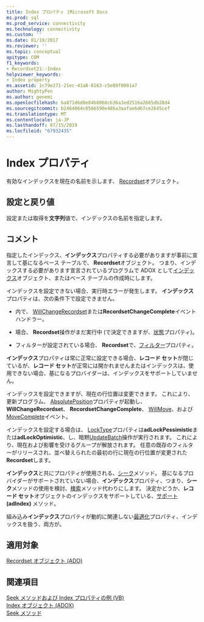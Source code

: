 ```yaml
---
title: Index プロパティ |Microsoft Docs
ms.prod: sql
ms.prod_service: connectivity
ms.technology: connectivity
ms.custom: ''
ms.date: 01/19/2017
ms.reviewer: ''
ms.topic: conceptual
apitype: COM
f1_keywords:
- Recordset21::Index
helpviewer_keywords:
- Index property
ms.assetid: 1c79e271-21ec-41a8-8163-c5e89f0001a7
author: MightyPen
ms.author: genemi
ms.openlocfilehash: ba871d6d0e84b8068cb36a3ed2516a2665db28d4
ms.sourcegitcommit: b2464064c0566590e486a3aafae6d67ce2645cef
ms.translationtype: MT
ms.contentlocale: ja-JP
ms.lasthandoff: 07/15/2019
ms.locfileid: "67932435"
---
```

# <a name="index-property"></a>Index プロパティ
有効なインデックスを現在の名前を示します、 [Recordset](../../../ado/reference/ado-api/recordset-object-ado.md)オブジェクト。  
  
## <a name="settings-and-return-values"></a>設定と戻り値  
 設定または取得を**文字列**値で、インデックスの名前を指定します。  
  
## <a name="remarks"></a>コメント  
 指定したインデックス、**インデックス**プロパティする必要がありますが事前に宣言して基になるベース テーブルで、 **Recordset**オブジェクト。 つまり、インデックスする必要があります宣言されているプログラムで ADOX として[インデックス](../../../ado/reference/adox-api/index-object-adox.md)オブジェクト、またはベース テーブルの作成時にします。  
  
 インデックスを設定できない場合、実行時エラーが発生します。 **インデックス**プロパティは、次の条件下で設定できません。  
  
-   内で、 [WillChangeRecordset](../../../ado/reference/ado-api/willchangerecordset-and-recordsetchangecomplete-events-ado.md)または**RecordsetChangeComplete**イベント ハンドラー。  
  
-   場合、 **Recordset**操作がまだ実行中 (で決定できますが、[状態](../../../ado/reference/ado-api/state-property-ado.md)プロパティ)。  
  
-   フィルターが設定されている場合、 **Recordset**で、[フィルター](../../../ado/reference/ado-api/filter-property.md)プロパティ。  
  
 **インデックス**プロパティは常に正常に設定できる場合、**レコード セット**が閉じているが、**レコード セット**が正常には開かれませんまたはインデックスは、使用できない場合、基になるプロバイダーは、インデックスをサポートしていません。  
  
 インデックスを設定できますが、現在の行位置は変更できます。 これにより、更新プログラム、 [AbsolutePosition](../../../ado/reference/ado-api/absoluteposition-property-ado.md)プロパティが起動し、 **WillChangeRecordset**、 **RecordsetChangeComplete**、 [WillMove](../../../ado/reference/ado-api/willmove-and-movecomplete-events-ado.md)、および[MoveComplete](../../../ado/reference/ado-api/willmove-and-movecomplete-events-ado.md)イベント。  
  
 インデックスを設定する場合は、 [LockType](../../../ado/reference/ado-api/locktype-property-ado.md)プロパティは**adLockPessimistic**または**adLockOptimistic**、し、暗黙[UpdateBatch](../../../ado/reference/ado-api/updatebatch-method.md)操作が実行されます。 これにより、現在および影響を受けるグループが解放されます。 任意の既存のフィルターがリリースされ、並べ替えられたの最初の行に現在の行位置が変更された**Recordset**します。  
  
 **インデックス**と共にプロパティが使用される、[シーク](../../../ado/reference/ado-api/seek-method.md)メソッド。 基になるプロバイダーがサポートされていない場合、**インデックス**プロパティ、つまり、**シーク**メソッドの使用を検討、[検索](../../../ado/reference/ado-api/find-method-ado.md)メソッド代わりにします。 決定かどうか、**レコード セット**オブジェクトのインデックスをサポートしている、[サポート](../../../ado/reference/ado-api/supports-method.md) **(adIndex)** メソッド。  
  
 組み込み**インデックス**プロパティが動的に関連しない[最適化](../../../ado/reference/ado-api/optimize-property-dynamic-ado.md)プロパティ、インデックスを扱う、両方が。  
  
## <a name="applies-to"></a>適用対象  
 [Recordset オブジェクト (ADO)](../../../ado/reference/ado-api/recordset-object-ado.md)  
  
## <a name="see-also"></a>関連項目  
 [Seek メソッドおよび Index プロパティの例 (VB)](../../../ado/reference/ado-api/seek-method-and-index-property-example-vb.md)   
 [Index オブジェクト (ADOX)](../../../ado/reference/adox-api/index-object-adox.md)   
 [Seek メソッド](../../../ado/reference/ado-api/seek-method.md)
